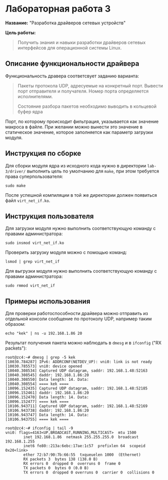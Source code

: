 # Лабораторная работа 3

**Название:** "Разработка драйверов сетевых устройств"

**Цель работы:**

> Получить знания и навыки разработки драйверов сетевых интерфейсов для
> операционной системы Linux.

## Описание функциональности драйвера

Функциональность дравера соответсвует заданию варианта:

> Пакеты протокола UDP, адресуемые на конкретный порт. Вывести порт отправителя
> и получателя. Номер порта определяется исполнителями.
>
> Состояние разбора пакетов необходимо выводить в кольцевой буфер ядра

Порт, по которому происходит фильтрация, указывается как значение макроса в файле.
При желании можно вынести это значение в статическое значение, которое
заполняется как параметр загрузки модуля.

## Инструкция по сборке

Для сборки модуля ядра из исходного кода нужно в директории `lab-3/driver/`
выполнить цель по умолчанию для `make`, при этом требуется права
суперпользователя:

```shell 
sudo make 
```

После успешной компиляции в той же директории должен появиться файл
`virt_net_if.ko`.


## Инструкция пользователя

Для загрузки модуля нужно выполнить соответствующую команду с правами
администратора:

```shell
sudo insmod virt_net_if.ko
```

Проверить загрузку модуля можно с помощью команд:

```shell
lsmod | grep virt_net_if
```

Для выгрузки модуля нужно выполнить соответствующую команду с правами
администратора:

```shell
sudo rmmod virt_net_if
```

## Примеры использования

Для проверки работоспособности драйвера можно отправить из отдельной консоли
сообщение по протоколу UDP, например таким образом:

```shell
echo "kek" | ns -u 192.168.1.86 20
```


Результат получения пакета можно наблюдать в `dmesg` и в `ifconfig` ("RX packets"):

```text
root@zc4:~# dmesg | grep -5 kek
[10030.784287] IPv6: ADDRCONF(NETDEV_UP): vni0: link is not ready
[10030.785573] vni0: device opened
[10040.308534] Captured UDP datagram, saddr: 192.168.1.48:52163
[10040.308545] daddr: 192.168.1.86:20
[10040.308550] Data length: 14. Data:
[10040.308554] ==== kek ====
[10096.152435] Captured UDP datagram, saddr: 192.168.1.48:52185
[10096.152461] daddr: 192.168.1.86:20
[10096.152470] Data length: 14. Data:
[10096.152477] ==== kek ====
[10106.943711] Captured UDP datagram, saddr: 192.168.1.48:52169
[10106.943738] daddr: 192.168.1.86:20
[10106.943747] Data length: 14. Data:
[10106.943755] ==== kek ====
```

```text
root@zc4:~# ifconfig | tail -9
vni0: flags=4163<UP,BROADCAST,RUNNING,MULTICAST>  mtu 1500
        inet 192.168.1.86  netmask 255.255.255.0  broadcast 192.168.1.255
        inet6 fe80::213a:6ebc:17ae:1c57  prefixlen 64  scopeid 0x20<link>
        ether 72:b7:90:7b:66:55  txqueuelen 1000  (Ethernet)
        RX packets 3  bytes 138 (138.0 B)
        RX errors 0  dropped 0  overruns 0  frame 0
        TX packets 0  bytes 0 (0.0 B)
        TX errors 0  dropped 0 overruns 0  carrier 0  collisions 0
```
